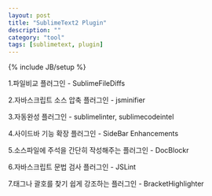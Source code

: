 ```yaml
---
layout: post
title: "SublimeText2 Plugin"
description: ""
category: "tool"
tags: [sublimetext, plugin]
---
```

{% include JB/setup %}

1.파일비교 플러그인 - SublimeFileDiffs

2.자바스크립트 소스 압축 플러그인 - jsminifier

3.자동완성 플러그인 - sublimelinter, sublimecodeintel

4.사이드바 기능 확장 플러그인 - SideBar Enhancements

5.소스파일에 주석을 간단히 작성해주는 플러그인 - DocBlockr

6.자바스크립트 문법 검사 플러그인 - JSLint

7.태그나 괄호를 찾기 쉽게 강조하는 플러그인 - BracketHighlighter
